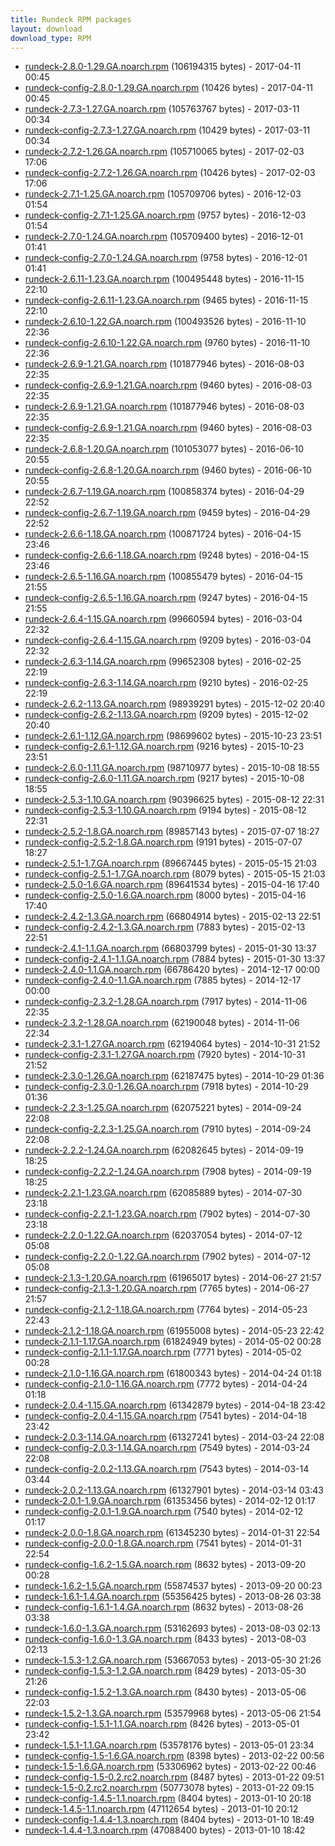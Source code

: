 ```yaml
---
title: Rundeck RPM packages
layout: download
download_type: RPM
---
```

* [rundeck-2.8.0-1.29.GA.noarch.rpm](http://download.rundeck.org/rpm/rundeck-2.8.0-1.29.GA.noarch.rpm) (106194315 bytes) - 2017-04-11 00:45
* [rundeck-config-2.8.0-1.29.GA.noarch.rpm](http://download.rundeck.org/rpm/rundeck-config-2.8.0-1.29.GA.noarch.rpm) (10426 bytes) - 2017-04-11 00:45
* [rundeck-2.7.3-1.27.GA.noarch.rpm](http://download.rundeck.org/rpm/rundeck-2.7.3-1.27.GA.noarch.rpm) (105763767 bytes) - 2017-03-11 00:34
* [rundeck-config-2.7.3-1.27.GA.noarch.rpm](http://download.rundeck.org/rpm/rundeck-config-2.7.3-1.27.GA.noarch.rpm) (10429 bytes) - 2017-03-11 00:34
* [rundeck-2.7.2-1.26.GA.noarch.rpm](http://download.rundeck.org/rpm/rundeck-2.7.2-1.26.GA.noarch.rpm) (105710065 bytes) - 2017-02-03 17:06
* [rundeck-config-2.7.2-1.26.GA.noarch.rpm](http://download.rundeck.org/rpm/rundeck-config-2.7.2-1.26.GA.noarch.rpm) (10426 bytes) - 2017-02-03 17:06
* [rundeck-2.7.1-1.25.GA.noarch.rpm](http://download.rundeck.org/rpm/rundeck-2.7.1-1.25.GA.noarch.rpm) (105709706 bytes) - 2016-12-03 01:54
* [rundeck-config-2.7.1-1.25.GA.noarch.rpm](http://download.rundeck.org/rpm/rundeck-config-2.7.1-1.25.GA.noarch.rpm) (9757 bytes) - 2016-12-03 01:54
* [rundeck-2.7.0-1.24.GA.noarch.rpm](http://download.rundeck.org/rpm/rundeck-2.7.0-1.24.GA.noarch.rpm) (105709400 bytes) - 2016-12-01 01:41
* [rundeck-config-2.7.0-1.24.GA.noarch.rpm](http://download.rundeck.org/rpm/rundeck-config-2.7.0-1.24.GA.noarch.rpm) (9758 bytes) - 2016-12-01 01:41
* [rundeck-2.6.11-1.23.GA.noarch.rpm](http://download.rundeck.org/rpm/rundeck-2.6.11-1.23.GA.noarch.rpm) (100495448 bytes) - 2016-11-15 22:10
* [rundeck-config-2.6.11-1.23.GA.noarch.rpm](http://download.rundeck.org/rpm/rundeck-config-2.6.11-1.23.GA.noarch.rpm) (9465 bytes) - 2016-11-15 22:10
* [rundeck-2.6.10-1.22.GA.noarch.rpm](http://download.rundeck.org/rpm/rundeck-2.6.10-1.22.GA.noarch.rpm) (100493526 bytes) - 2016-11-10 22:36
* [rundeck-config-2.6.10-1.22.GA.noarch.rpm](http://download.rundeck.org/rpm/rundeck-config-2.6.10-1.22.GA.noarch.rpm) (9760 bytes) - 2016-11-10 22:36
* [rundeck-2.6.9-1.21.GA.noarch.rpm](http://download.rundeck.org/rpm/rundeck-2.6.9-1.21.GA.noarch.rpm) (101877946 bytes) - 2016-08-03 22:35
* [rundeck-config-2.6.9-1.21.GA.noarch.rpm](http://download.rundeck.org/rpm/rundeck-config-2.6.9-1.21.GA.noarch.rpm) (9460 bytes) - 2016-08-03 22:35
* [rundeck-2.6.9-1.21.GA.noarch.rpm](http://download.rundeck.org/rpm/rundeck-2.6.9-1.21.GA.noarch.rpm) (101877946 bytes) - 2016-08-03 22:35
* [rundeck-config-2.6.9-1.21.GA.noarch.rpm](http://download.rundeck.org/rpm/rundeck-config-2.6.9-1.21.GA.noarch.rpm) (9460 bytes) - 2016-08-03 22:35
* [rundeck-2.6.8-1.20.GA.noarch.rpm](http://download.rundeck.org/rpm/rundeck-2.6.8-1.20.GA.noarch.rpm) (101053077 bytes) - 2016-06-10 20:55
* [rundeck-config-2.6.8-1.20.GA.noarch.rpm](http://download.rundeck.org/rpm/rundeck-config-2.6.8-1.20.GA.noarch.rpm) (9460 bytes) - 2016-06-10 20:55
* [rundeck-2.6.7-1.19.GA.noarch.rpm](http://download.rundeck.org/rpm/rundeck-2.6.7-1.19.GA.noarch.rpm) (100858374 bytes) - 2016-04-29 22:52
* [rundeck-config-2.6.7-1.19.GA.noarch.rpm](http://download.rundeck.org/rpm/rundeck-config-2.6.7-1.19.GA.noarch.rpm) (9459 bytes) - 2016-04-29 22:52
* [rundeck-2.6.6-1.18.GA.noarch.rpm](http://download.rundeck.org/rpm/rundeck-2.6.6-1.18.GA.noarch.rpm) (100871724 bytes) - 2016-04-15 23:46
* [rundeck-config-2.6.6-1.18.GA.noarch.rpm](http://download.rundeck.org/rpm/rundeck-config-2.6.6-1.18.GA.noarch.rpm) (9248 bytes) - 2016-04-15 23:46
* [rundeck-2.6.5-1.16.GA.noarch.rpm](http://download.rundeck.org/rpm/rundeck-2.6.5-1.16.GA.noarch.rpm) (100855479 bytes) - 2016-04-15 21:55
* [rundeck-config-2.6.5-1.16.GA.noarch.rpm](http://download.rundeck.org/rpm/rundeck-config-2.6.5-1.16.GA.noarch.rpm) (9247 bytes) - 2016-04-15 21:55
* [rundeck-2.6.4-1.15.GA.noarch.rpm](http://download.rundeck.org/rpm/rundeck-2.6.4-1.15.GA.noarch.rpm) (99660594 bytes) - 2016-03-04 22:32
* [rundeck-config-2.6.4-1.15.GA.noarch.rpm](http://download.rundeck.org/rpm/rundeck-config-2.6.4-1.15.GA.noarch.rpm) (9209 bytes) - 2016-03-04 22:32
* [rundeck-2.6.3-1.14.GA.noarch.rpm](http://download.rundeck.org/rpm/rundeck-2.6.3-1.14.GA.noarch.rpm) (99652308 bytes) - 2016-02-25 22:19
* [rundeck-config-2.6.3-1.14.GA.noarch.rpm](http://download.rundeck.org/rpm/rundeck-config-2.6.3-1.14.GA.noarch.rpm) (9210 bytes) - 2016-02-25 22:19
* [rundeck-2.6.2-1.13.GA.noarch.rpm](http://download.rundeck.org/rpm/rundeck-2.6.2-1.13.GA.noarch.rpm) (98939291 bytes) - 2015-12-02 20:40
* [rundeck-config-2.6.2-1.13.GA.noarch.rpm](http://download.rundeck.org/rpm/rundeck-config-2.6.2-1.13.GA.noarch.rpm) (9209 bytes) - 2015-12-02 20:40
* [rundeck-2.6.1-1.12.GA.noarch.rpm](http://download.rundeck.org/rpm/rundeck-2.6.1-1.12.GA.noarch.rpm) (98699602 bytes) - 2015-10-23 23:51
* [rundeck-config-2.6.1-1.12.GA.noarch.rpm](http://download.rundeck.org/rpm/rundeck-config-2.6.1-1.12.GA.noarch.rpm) (9216 bytes) - 2015-10-23 23:51
* [rundeck-2.6.0-1.11.GA.noarch.rpm](http://download.rundeck.org/rpm/rundeck-2.6.0-1.11.GA.noarch.rpm) (98710977 bytes) - 2015-10-08 18:55
* [rundeck-config-2.6.0-1.11.GA.noarch.rpm](http://download.rundeck.org/rpm/rundeck-config-2.6.0-1.11.GA.noarch.rpm) (9217 bytes) - 2015-10-08 18:55
* [rundeck-2.5.3-1.10.GA.noarch.rpm](http://download.rundeck.org/rpm/rundeck-2.5.3-1.10.GA.noarch.rpm) (90396625 bytes) - 2015-08-12 22:31
* [rundeck-config-2.5.3-1.10.GA.noarch.rpm](http://download.rundeck.org/rpm/rundeck-config-2.5.3-1.10.GA.noarch.rpm) (9194 bytes) - 2015-08-12 22:31
* [rundeck-2.5.2-1.8.GA.noarch.rpm](http://download.rundeck.org/rpm/rundeck-2.5.2-1.8.GA.noarch.rpm) (89857143 bytes) - 2015-07-07 18:27
* [rundeck-config-2.5.2-1.8.GA.noarch.rpm](http://download.rundeck.org/rpm/rundeck-config-2.5.2-1.8.GA.noarch.rpm) (9191 bytes) - 2015-07-07 18:27
* [rundeck-2.5.1-1.7.GA.noarch.rpm](http://download.rundeck.org/rpm/rundeck-2.5.1-1.7.GA.noarch.rpm) (89667445 bytes) - 2015-05-15 21:03
* [rundeck-config-2.5.1-1.7.GA.noarch.rpm](http://download.rundeck.org/rpm/rundeck-config-2.5.1-1.7.GA.noarch.rpm) (8079 bytes) - 2015-05-15 21:03
* [rundeck-2.5.0-1.6.GA.noarch.rpm](http://download.rundeck.org/rpm/rundeck-2.5.0-1.6.GA.noarch.rpm) (89641534 bytes) - 2015-04-16 17:40
* [rundeck-config-2.5.0-1.6.GA.noarch.rpm](http://download.rundeck.org/rpm/rundeck-config-2.5.0-1.6.GA.noarch.rpm) (8000 bytes) - 2015-04-16 17:40
* [rundeck-2.4.2-1.3.GA.noarch.rpm](http://download.rundeck.org/rpm/rundeck-2.4.2-1.3.GA.noarch.rpm) (66804914 bytes) - 2015-02-13 22:51
* [rundeck-config-2.4.2-1.3.GA.noarch.rpm](http://download.rundeck.org/rpm/rundeck-config-2.4.2-1.3.GA.noarch.rpm) (7883 bytes) - 2015-02-13 22:51
* [rundeck-2.4.1-1.1.GA.noarch.rpm](http://download.rundeck.org/rpm/rundeck-2.4.1-1.2.GA.noarch.rpm) (66803799 bytes) - 2015-01-30 13:37
* [rundeck-config-2.4.1-1.1.GA.noarch.rpm](http://download.rundeck.org/rpm/rundeck-config-2.4.1-1.2.GA.noarch.rpm) (7884 bytes) - 2015-01-30 13:37
* [rundeck-2.4.0-1.1.GA.noarch.rpm](http://download.rundeck.org/rpm/rundeck-2.4.0-1.1.GA.noarch.rpm) (66786420 bytes) - 2014-12-17 00:00
* [rundeck-config-2.4.0-1.1.GA.noarch.rpm](http://download.rundeck.org/rpm/rundeck-config-2.4.0-1.1.GA.noarch.rpm) (7885 bytes) - 2014-12-17 00:00
* [rundeck-config-2.3.2-1.28.GA.noarch.rpm](http://download.rundeck.org/rpm/rundeck-config-2.3.2-1.28.GA.noarch.rpm) (7917 bytes) - 2014-11-06 22:35
* [rundeck-2.3.2-1.28.GA.noarch.rpm](http://download.rundeck.org/rpm/rundeck-2.3.2-1.28.GA.noarch.rpm) (62190048 bytes) - 2014-11-06 22:34
* [rundeck-2.3.1-1.27.GA.noarch.rpm](http://download.rundeck.org/rpm/rundeck-2.3.1-1.27.GA.noarch.rpm) (62194064 bytes) - 2014-10-31 21:52
* [rundeck-config-2.3.1-1.27.GA.noarch.rpm](http://download.rundeck.org/rpm/rundeck-config-2.3.1-1.27.GA.noarch.rpm) (7920 bytes) - 2014-10-31 21:52
* [rundeck-2.3.0-1.26.GA.noarch.rpm](http://download.rundeck.org/rpm/rundeck-2.3.0-1.26.GA.noarch.rpm) (62187475 bytes) - 2014-10-29 01:36
* [rundeck-config-2.3.0-1.26.GA.noarch.rpm](http://download.rundeck.org/rpm/rundeck-config-2.3.0-1.26.GA.noarch.rpm) (7918 bytes) - 2014-10-29 01:36
* [rundeck-2.2.3-1.25.GA.noarch.rpm](http://download.rundeck.org/rpm/rundeck-2.2.3-1.25.GA.noarch.rpm) (62075221 bytes) - 2014-09-24 22:08
* [rundeck-config-2.2.3-1.25.GA.noarch.rpm](http://download.rundeck.org/rpm/rundeck-config-2.2.3-1.25.GA.noarch.rpm) (7910 bytes) - 2014-09-24 22:08
* [rundeck-2.2.2-1.24.GA.noarch.rpm](http://download.rundeck.org/rpm/rundeck-2.2.2-1.24.GA.noarch.rpm) (62082645 bytes) - 2014-09-19 18:25
* [rundeck-config-2.2.2-1.24.GA.noarch.rpm](http://download.rundeck.org/rpm/rundeck-config-2.2.2-1.24.GA.noarch.rpm) (7908 bytes) - 2014-09-19 18:25
* [rundeck-2.2.1-1.23.GA.noarch.rpm](http://download.rundeck.org/rpm/rundeck-2.2.1-1.23.GA.noarch.rpm) (62085889 bytes) - 2014-07-30 23:18
* [rundeck-config-2.2.1-1.23.GA.noarch.rpm](http://download.rundeck.org/rpm/rundeck-config-2.2.1-1.23.GA.noarch.rpm) (7902 bytes) - 2014-07-30 23:18
* [rundeck-2.2.0-1.22.GA.noarch.rpm](http://download.rundeck.org/rpm/rundeck-2.2.0-1.22.GA.noarch.rpm) (62037054 bytes) - 2014-07-12 05:08
* [rundeck-config-2.2.0-1.22.GA.noarch.rpm](http://download.rundeck.org/rpm/rundeck-config-2.2.0-1.22.GA.noarch.rpm) (7902 bytes) - 2014-07-12 05:08
* [rundeck-2.1.3-1.20.GA.noarch.rpm](http://download.rundeck.org/rpm/rundeck-2.1.3-1.20.GA.noarch.rpm) (61965017 bytes) - 2014-06-27 21:57
* [rundeck-config-2.1.3-1.20.GA.noarch.rpm](http://download.rundeck.org/rpm/rundeck-config-2.1.3-1.20.GA.noarch.rpm) (7765 bytes) - 2014-06-27 21:57
* [rundeck-config-2.1.2-1.18.GA.noarch.rpm](http://download.rundeck.org/rpm/rundeck-config-2.1.2-1.18.GA.noarch.rpm) (7764 bytes) - 2014-05-23 22:43
* [rundeck-2.1.2-1.18.GA.noarch.rpm](http://download.rundeck.org/rpm/rundeck-2.1.2-1.18.GA.noarch.rpm) (61955008 bytes) - 2014-05-23 22:42
* [rundeck-2.1.1-1.17.GA.noarch.rpm](http://download.rundeck.org/rpm/rundeck-2.1.1-1.17.GA.noarch.rpm) (61824949 bytes) - 2014-05-02 00:28
* [rundeck-config-2.1.1-1.17.GA.noarch.rpm](http://download.rundeck.org/rpm/rundeck-config-2.1.1-1.17.GA.noarch.rpm) (7771 bytes) - 2014-05-02 00:28
* [rundeck-2.1.0-1.16.GA.noarch.rpm](http://download.rundeck.org/rpm/rundeck-2.1.0-1.16.GA.noarch.rpm) (61800343 bytes) - 2014-04-24 01:18
* [rundeck-config-2.1.0-1.16.GA.noarch.rpm](http://download.rundeck.org/rpm/rundeck-config-2.1.0-1.16.GA.noarch.rpm) (7772 bytes) - 2014-04-24 01:18
* [rundeck-2.0.4-1.15.GA.noarch.rpm](http://download.rundeck.org/rpm/rundeck-2.0.4-1.15.GA.noarch.rpm) (61342879 bytes) - 2014-04-18 23:42
* [rundeck-config-2.0.4-1.15.GA.noarch.rpm](http://download.rundeck.org/rpm/rundeck-config-2.0.4-1.15.GA.noarch.rpm) (7541 bytes) - 2014-04-18 23:42
* [rundeck-2.0.3-1.14.GA.noarch.rpm](http://download.rundeck.org/rpm/rundeck-2.0.3-1.14.GA.noarch.rpm) (61327241 bytes) - 2014-03-24 22:08
* [rundeck-config-2.0.3-1.14.GA.noarch.rpm](http://download.rundeck.org/rpm/rundeck-config-2.0.3-1.14.GA.noarch.rpm) (7549 bytes) - 2014-03-24 22:08
* [rundeck-config-2.0.2-1.13.GA.noarch.rpm](http://download.rundeck.org/rpm/rundeck-config-2.0.2-1.13.GA.noarch.rpm) (7543 bytes) - 2014-03-14 03:44
* [rundeck-2.0.2-1.13.GA.noarch.rpm](http://download.rundeck.org/rpm/rundeck-2.0.2-1.13.GA.noarch.rpm) (61327901 bytes) - 2014-03-14 03:43
* [rundeck-2.0.1-1.9.GA.noarch.rpm](http://download.rundeck.org/rpm/rundeck-2.0.1-1.9.GA.noarch.rpm) (61353456 bytes) - 2014-02-12 01:17
* [rundeck-config-2.0.1-1.9.GA.noarch.rpm](http://download.rundeck.org/rpm/rundeck-config-2.0.1-1.9.GA.noarch.rpm) (7540 bytes) - 2014-02-12 01:17
* [rundeck-2.0.0-1.8.GA.noarch.rpm](http://download.rundeck.org/rpm/rundeck-2.0.0-1.8.GA.noarch.rpm) (61345230 bytes) - 2014-01-31 22:54
* [rundeck-config-2.0.0-1.8.GA.noarch.rpm](http://download.rundeck.org/rpm/rundeck-config-2.0.0-1.8.GA.noarch.rpm) (7541 bytes) - 2014-01-31 22:54
* [rundeck-config-1.6.2-1.5.GA.noarch.rpm](http://download.rundeck.org/rpm/rundeck-config-1.6.2-1.5.GA.noarch.rpm) (8632 bytes) - 2013-09-20 00:28
* [rundeck-1.6.2-1.5.GA.noarch.rpm](http://download.rundeck.org/rpm/rundeck-1.6.2-1.5.GA.noarch.rpm) (55874537 bytes) - 2013-09-20 00:23
* [rundeck-1.6.1-1.4.GA.noarch.rpm](http://download.rundeck.org/rpm/rundeck-1.6.1-1.4.GA.noarch.rpm) (55356425 bytes) - 2013-08-26 03:38
* [rundeck-config-1.6.1-1.4.GA.noarch.rpm](http://download.rundeck.org/rpm/rundeck-config-1.6.1-1.4.GA.noarch.rpm) (8632 bytes) - 2013-08-26 03:38
* [rundeck-1.6.0-1.3.GA.noarch.rpm](http://download.rundeck.org/rpm/rundeck-1.6.0-1.3.GA.noarch.rpm) (53162693 bytes) - 2013-08-03 02:13
* [rundeck-config-1.6.0-1.3.GA.noarch.rpm](http://download.rundeck.org/rpm/rundeck-config-1.6.0-1.3.GA.noarch.rpm) (8433 bytes) - 2013-08-03 02:13
* [rundeck-1.5.3-1.2.GA.noarch.rpm](http://download.rundeck.org/rpm/rundeck-1.5.3-1.2.GA.noarch.rpm) (53667053 bytes) - 2013-05-30 21:26
* [rundeck-config-1.5.3-1.2.GA.noarch.rpm](http://download.rundeck.org/rpm/rundeck-config-1.5.3-1.2.GA.noarch.rpm) (8429 bytes) - 2013-05-30 21:26
* [rundeck-config-1.5.2-1.3.GA.noarch.rpm](http://download.rundeck.org/rpm/rundeck-config-1.5.2-1.3.GA.noarch.rpm) (8430 bytes) - 2013-05-06 22:03
* [rundeck-1.5.2-1.3.GA.noarch.rpm](http://download.rundeck.org/rpm/rundeck-1.5.2-1.3.GA.noarch.rpm) (53579968 bytes) - 2013-05-06 21:54
* [rundeck-config-1.5.1-1.1.GA.noarch.rpm](http://download.rundeck.org/rpm/rundeck-config-1.5.1-1.1.GA.noarch.rpm) (8426 bytes) - 2013-05-01 23:42
* [rundeck-1.5.1-1.1.GA.noarch.rpm](http://download.rundeck.org/rpm/rundeck-1.5.1-1.1.GA.noarch.rpm) (53578176 bytes) - 2013-05-01 23:34
* [rundeck-config-1.5-1.6.GA.noarch.rpm](http://download.rundeck.org/rpm/rundeck-config-1.5-1.6.GA.noarch.rpm) (8398 bytes) - 2013-02-22 00:56
* [rundeck-1.5-1.6.GA.noarch.rpm](http://download.rundeck.org/rpm/rundeck-1.5-1.6.GA.noarch.rpm) (53306962 bytes) - 2013-02-22 00:46
* [rundeck-config-1.5-0.2.rc2.noarch.rpm](http://download.rundeck.org/rpm/rundeck-config-1.5-0.2.rc2.noarch.rpm) (8487 bytes) - 2013-01-22 09:51
* [rundeck-1.5-0.2.rc2.noarch.rpm](http://download.rundeck.org/rpm/rundeck-1.5-0.2.rc2.noarch.rpm) (50773078 bytes) - 2013-01-22 09:15
* [rundeck-config-1.4.5-1.1.noarch.rpm](http://download.rundeck.org/rpm/rundeck-config-1.4.5-1.1.noarch.rpm) (8404 bytes) - 2013-01-10 20:18
* [rundeck-1.4.5-1.1.noarch.rpm](http://download.rundeck.org/rpm/rundeck-1.4.5-1.1.noarch.rpm) (47112654 bytes) - 2013-01-10 20:12
* [rundeck-config-1.4.4-1.3.noarch.rpm](http://download.rundeck.org/rpm/rundeck-config-1.4.4-1.3.noarch.rpm) (8404 bytes) - 2013-01-10 18:49
* [rundeck-1.4.4-1.3.noarch.rpm](http://download.rundeck.org/rpm/rundeck-1.4.4-1.3.noarch.rpm) (47088400 bytes) - 2013-01-10 18:42
